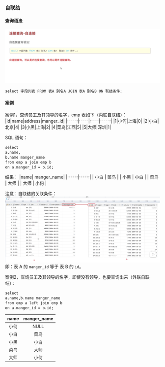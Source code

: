 ### 自联结
#### 查询语法
![](./multi-table-imgs/self.png)

```
select 字段列表 FROM 表A 别名A JOIN 表A 别名B ON 联结条件;
```
#### 案例
案例1，查询员工及其领导的名字，emp 表如下（内联自联结）：
|id|name|address|manger_id|
|:----:|:----|:----|:----:|
|1|小何|上海|0|
|2|小白|北京|4|
|3|小黑|上海|2|
|4|菜鸟|江西|5|
|5|大师|深圳|1|

SQL 语句：
```
select 
a.name,
b.name manger_name 
from emp a join emp b 
on a.manger_id = b.id;
```
结果：
|name| manger_name|
|:----:|:----:|
| 小白 | 菜鸟        |
| 小黑 | 小白        |
| 菜鸟 | 大师        |
| 大师 | 小何        |

注意：自联结的关联条件：
![](./multi-table-imgs/self-condition.png)
即：表 A 的 `manger_id` 等于 表 B 的 `id`。

案例2，查询员工及其领导的名字，即使没有领导，也要查询出来（外联自联结）：
```
select 
a.name,b.name manger_name
from emp a left join emp b 
on a.manger_id = b.id;
```
|name| manger_name|
|:----:|:----:|
| 小何 | NULL        |
| 小白 | 菜鸟        |
| 小黑 | 小白        |
| 菜鸟 | 大师        |
| 大师 | 小何